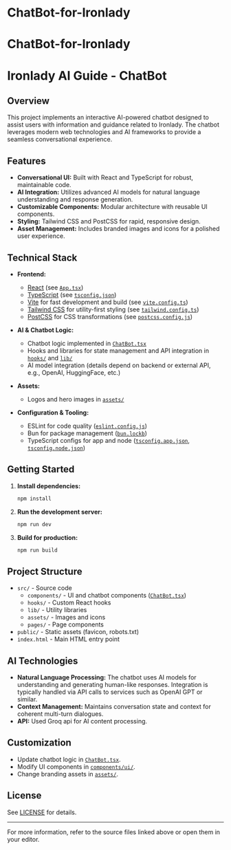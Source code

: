 # ChatBot-for-Ironlady

# ChatBot-for-Ironlady

# Ironlady AI Guide - ChatBot

## Overview

This project implements an interactive AI-powered chatbot designed to assist users with information and guidance related to Ironlady. The chatbot leverages modern web technologies and AI frameworks to provide a seamless conversational experience.

## Features

- **Conversational UI:** Built with React and TypeScript for robust, maintainable code.
- **AI Integration:** Utilizes advanced AI models for natural language understanding and response generation.
- **Customizable Components:** Modular architecture with reusable UI components.
- **Styling:** Tailwind CSS and PostCSS for rapid, responsive design.
- **Asset Management:** Includes branded images and icons for a polished user experience.

## Technical Stack

- **Frontend:**  
  - [React](https://react.dev/) (see [`App.tsx`](ironlady-ai-guide-main/src/App.tsx))
  - [TypeScript](https://www.typescriptlang.org/) (see [`tsconfig.json`](ironlady-ai-guide-main/tsconfig.json))
  - [Vite](https://vitejs.dev/) for fast development and build (see [`vite.config.ts`](ironlady-ai-guide-main/vite.config.ts))
  - [Tailwind CSS](https://tailwindcss.com/) for utility-first styling (see [`tailwind.config.ts`](ironlady-ai-guide-main/tailwind.config.ts))
  - [PostCSS](https://postcss.org/) for CSS transformations (see [`postcss.config.js`](ironlady-ai-guide-main/postcss.config.js))

- **AI & Chatbot Logic:**  
  - Chatbot logic implemented in [`ChatBot.tsx`](ironlady-ai-guide-main/src/components/ChatBot.tsx)
  - Hooks and libraries for state management and API integration in [`hooks/`](ironlady-ai-guide-main/src/hooks/) and [`lib/`](ironlady-ai-guide-main/src/lib/)
  - AI model integration (details depend on backend or external API, e.g., OpenAI, HuggingFace, etc.)

- **Assets:**  
  - Logos and hero images in [`assets/`](ironlady-ai-guide-main/src/assets/)

- **Configuration & Tooling:**  
  - ESLint for code quality ([`eslint.config.js`](ironlady-ai-guide-main/eslint.config.js))
  - Bun for package management ([`bun.lockb`](ironlady-ai-guide-main/bun.lockb))
  - TypeScript configs for app and node ([`tsconfig.app.json`](ironlady-ai-guide-main/tsconfig.app.json), [`tsconfig.node.json`](ironlady-ai-guide-main/tsconfig.node.json))

## Getting Started

1. **Install dependencies:**
   ```sh
   npm install
   ```
2. **Run the development server:**
   ```sh
   npm run dev
   ```
3. **Build for production:**
   ```sh
   npm run build
   ```

## Project Structure

- `src/` - Source code
  - `components/` - UI and chatbot components ([`ChatBot.tsx`](ironlady-ai-guide-main/src/components/ChatBot.tsx))
  - `hooks/` - Custom React hooks
  - `lib/` - Utility libraries
  - `assets/` - Images and icons
  - `pages/` - Page components
- `public/` - Static assets (favicon, robots.txt)
- `index.html` - Main HTML entry point

## AI Technologies

- **Natural Language Processing:** The chatbot uses AI models for understanding and generating human-like responses. Integration is typically handled via API calls to services such as OpenAI GPT or similar.
- **Context Management:** Maintains conversation state and context for coherent multi-turn dialogues.
- **API:** Used Groq api for AI content processing.


## Customization

- Update chatbot logic in [`ChatBot.tsx`](ironlady-ai-guide-main/src/components/ChatBot.tsx).
- Modify UI components in [`components/ui/`](ironlady-ai-guide-main/src/components/ui/).
- Change branding assets in [`assets/`](ironlady-ai-guide-main/src/assets/).

## License

See [LICENSE](ironlady-ai-guide-main/LICENSE) for details.

---

For more information, refer to the source files linked above or open them in your editor.

